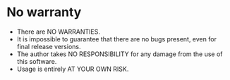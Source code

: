 # No warranty

* There are NO WARRANTIES.
* It is impossible to guarantee that there are no bugs present, even for final 
    release versions.
* The author takes NO RESPONSIBILITY for any damage from the use of this 
    software.
* Usage is entirely AT YOUR OWN RISK.